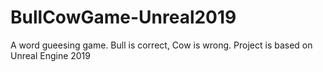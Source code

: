 # BullCowGame-Unreal2019
A word gueesing game. Bull is correct, Cow is wrong.
Project is based on Unreal Engine 2019
